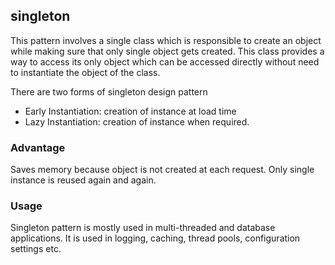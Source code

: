 ## singleton

This pattern involves a single class which is responsible to create an object while making sure that only single object gets created. This class provides a way to access its only object which can be accessed directly without need to instantiate the object of the class.

There are two forms of singleton design pattern

- Early Instantiation: creation of instance at load time
- Lazy Instantiation: creation of instance when required.

### Advantage

Saves memory because object is not created at each request. Only single instance is reused again and again.

### Usage

Singleton pattern is mostly used in multi-threaded and database applications. It is used in logging, caching, thread pools, configuration settings etc.
